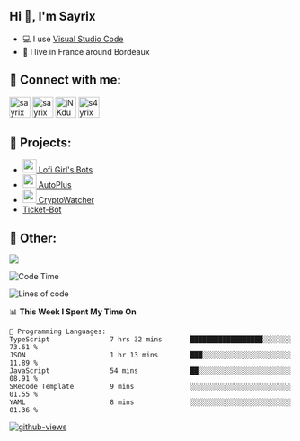 ## Hi 👋, I'm Sayrix

- 💻 I use [Visual Studio Code](https://code.visualstudio.com/)
- 🥖 I live in France around Bordeaux

## 🔗 Connect with me:
<p align="left">
<a href="https://twitter.com/Sayrix_"><img src="https://i.imgur.com/zVwbWwf.png" alt="sayrix" width="37" height="37" /></a> 
<a href="https://www.youtube.com/c/sayrix"><img src="https://i.imgur.com/qZBU7AO.png" alt="sayrix" width="37"  height="37" /></a> 
<a href="https://discord.gg/VasYV6MEJy"><img src="https://i.imgur.com/nsVOefF.png" alt="jNKdusJ" width="37" height="37" /></a>
<a href="https://www.twitch.tv/s4yrix"><img src="https://i.imgur.com/0pAkilW.png" alt="s4yrix" width="37" height="37" /></a>
</p>

## 🚩 Projects:
- [<img src="https://cdn.discordapp.com/avatars/634818840542445580/c4602b4b2c327228e903ab6f99e059ed.png" width="24"/> Lofi Girl's Bots](https://bot.lofigirl.com)
- [<img src="https://autoplus.gg/autoplus.png" width="24"/> AutoPlus](https://autoplus.gg)
- [<img src="https://cdn.discordapp.com/avatars/956586999102472222/1f31a078427e78086c174921237ced67.png" width="24"/> CryptoWatcher](https://top.gg/bot/956586999102472222)
- [Ticket-Bot](https://github.com/Sayrix/ticket-bot)

## 📜 Other:

<img src="https://lanyard-profile-readme.vercel.app/api/629031362351071252">

<!--START_SECTION:waka-->
![Code Time](http://img.shields.io/badge/Code%20Time-1%2C578%20hrs%2028%20mins-blue)

![Lines of code](https://img.shields.io/badge/From%20Hello%20World%20I%27ve%20Written-274.7%20thousand%20lines%20of%20code-blue)

📊 **This Week I Spent My Time On** 

```text
💬 Programming Languages: 
TypeScript               7 hrs 32 mins       ██████████████████░░░░░░░   73.61 % 
JSON                     1 hr 13 mins        ███░░░░░░░░░░░░░░░░░░░░░░   11.89 % 
JavaScript               54 mins             ██░░░░░░░░░░░░░░░░░░░░░░░   08.91 % 
SRecode Template         9 mins              ░░░░░░░░░░░░░░░░░░░░░░░░░   01.55 % 
YAML                     8 mins              ░░░░░░░░░░░░░░░░░░░░░░░░░   01.36 % 
```


<!--END_SECTION:waka-->

[![github-views](https://komarev.com/ghpvc/?username=sayrix&color=blue)](https://github.com/Sayrix)

